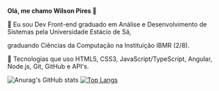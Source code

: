 <b>Olá, me chamo Wilson Pires 👋</b>

🔭 Eu sou Dev Front-end graduado em Análise e Desenvolvimento de Sistemas pela Universidade Estácio de Sá,

graduando Ciências da Computação na Instituição IBMR (2/8).

🌱 Tecnologias que uso HTML5, CSS3, JavaScript/TypeScript, Angular, Node.js, Git, GitHub e API's.


![Anurag's GitHub stats](https://github-readme-stats.vercel.app/api?username=wilsonpiress&show_icons=true&theme=dracula) [![Top Langs](https://github-readme-stats.vercel.app/api/top-langs/?username=wilsonpiress&layout=compact)](https://github.com/anuraghazra/github-readme-stats)


